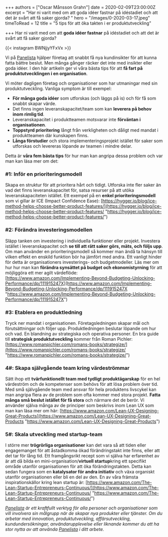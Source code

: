 +++
authors = ["Oscar Månsson Grahn"]
date = 2020-02-09T23:00:00Z
excerpt = "Har ni varit med om att goda idéer fastnar på idéstadiet och att det är svårt att få saker gjorda? "
hero = "/images/0-2020-03-17.jpeg"
timeToRead = 12
title = "5 tips för att öka takten i er produktutveckling"

+++
Har ni varit med om att **goda idéer fastnar** på idéstadiet och att det är svårt att få saker gjorda?

{{< instagram BWNjjyYFxVx >}}

Vi på [Panelista](https://panelista.com/?utm_medium=organic_social&utm_source=linkedin&utm_campaign=article&utm_content=productdevelopment) hjälper företag att snabbt få nya kundinsikter för att kunna fatta bättre beslut. Men många gånger räcker det inte med insikter eller goda idéer. I den här artikeln ger vi våra bästa tips för att **få fart på produktutvecklingen i en organisation**.

Vi möter dagligen företag och organisationer som har utmaningar med sin produktutveckling. Vanliga symptom är till exempel:

* **För många goda idéer** som utforskas (och läggs på is) och för få som snabbt skapar värde.
* Det finns ingen leveranskapacitet/team som kan **leverera på behov inom rimlig tid**.
* Leveranskapacitet i produktteamen motsvarar inte **förväntan i organisationen**.
* **Toppstyrd prioritering** långt från verkligheten och dåligt med mandat i produktteamen där kunskapen finns.
* **Långa förstudier** och stora implementeringsprojekt istället för saker som utforskas och levereras löpande av teamen i mindre delar.

Detta är **våra fem bästa tips** för hur man kan angripa dessa problem och var man kan läsa mer om det:

### **#1: Inför en prioriteringsmodell**

Skapa en struktur för att prioritera hårt och tidigt. Utforska inte fler saker än vad det finns leveranskapacitet för, satsa resurser på att utöka leveranskapaciteten istället. Ett exempel på en **enkel prioriteringsmodell** som vi gillar är ICE (Impact Confidence Ease): [https://hygger.io/blog/ice-method-helps-choose-better-product-features/](https://hygger.io/blog/ice-method-helps-choose-better-product-features/ "https://hygger.io/blog/ice-method-helps-choose-better-product-features/")

### #2: Förändra investeringsmodellen

Släpp tanken om investering i individuella funktioner eller projekt. Investera istället i leveranskapacitet och **se till att rätt saker görs, mäts, och följs upp**. Om man använder en prioriteringsmodell så kommer man ändå ta hänsyn till vilken effekt en enskild funktion bör ha jämfört med andra. Ett vanligt hinder för detta är organisationers investerings- och budgetmodeller. Läs mer om hur hur man kan **förändra synsättet på budget och ekonomistyrning** för att möjliggöra ett mer agilt värdeflöde: [https://www.amazon.com/Implementing-Beyond-Budgeting-Unlocking-Performance/dp/111915247X](https://www.amazon.com/Implementing-Beyond-Budgeting-Unlocking-Performance/dp/111915247X "https://www.amazon.com/Implementing-Beyond-Budgeting-Unlocking-Performance/dp/111915247X")

### #3: Etablera en produktledning

Tryck ner mandat i organisationen. Företagsledningen skapar mål och förutsättningar och följer upp. Produktledningen beslutar löpande om hur och vad. En blandning av strategiska och operativa personer. En bra guide till **strategisk produktutveckling** kommer från Roman Pichler: [https://www.romanpichler.com/romans-books/strategize/](https://www.romanpichler.com/romans-books/strategize/ "https://www.romanpichler.com/romans-books/strategize/")

### 4#: Skapa självgående team kring värdeströmmar

Sätt ihop ett **tvärfunktionellt team med tydligt produktägarskap** för en hel värdeström och de kompetenser som behövs för att lösa problem över tid. Med små självgående team med ansvar för hela produktens livscykel kan man angripa flera av de problem som ofta kommer med stora projekt. **Fatta många små beslut istället för få stora** och närmare det de berör. Vi använder själva många av de principer som beskrivs inom Lean UX som man kan läsa mer om här: [https://www.amazon.com/Lean-UX-Designing-Great-Products](https://www.amazon.com/Lean-UX-Designing-Great-Products "https://www.amazon.com/Lean-UX-Designing-Great-Products")

### 5#: Skala utveckling med startup-team

I större mer **trögrörliga organisationer** kan det vara så att tiden eller engagemanget för att åstadkomma ökad förändringstakt inte finns, eller att det tar för lång tid. Ett framgångsrikt recept som vi själva har erfarenhet av är att då bilda en mini-organisation/**virtuell startup**kring ett specifikt område utanför organisationen för att öka förändringstakten. Detta kan sedan fungera som en **katalysator för andra initiativ** och växa organiskt utanför organisationen eller bli en del av den. En av våra främsta inspirationskällor kring lean startup är: [https://www.amazon.com/The-Lean-Startup-Entrepreneurs-Continuous/](https://www.amazon.com/The-Lean-Startup-Entrepreneurs-Continuous/ "https://www.amazon.com/The-Lean-Startup-Entrepreneurs-Continuous/")

[_Panelista_](https://panelista.com/?utm_medium=organic_social&utm_source=linkedin&utm_campaign=article&utm_content=productdevelopment) _är ett kraftfullt verktyg för alla personer och organisationer som vill involvera sin målgrupp när de skapar nya produkter eller tjänster. Om du arbetar med innovation, produktutveckling, affärsutveckling, kundundersökningar, användarupplevelse eller liknande kommer du att ha stor nytta av att använda_ [_Panelista_](https://panelista.com/?utm_medium=organic_social&utm_source=linkedin&utm_campaign=article&utm_content=productdevelopment) _i ditt arbete._